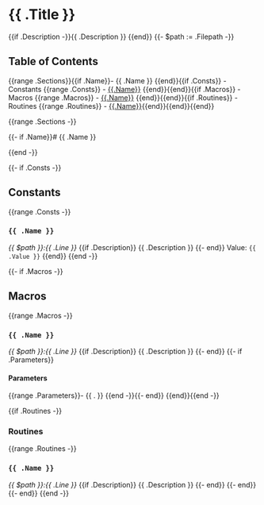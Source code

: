 # {{ .Title }}

{{if .Description -}}{{ .Description }}
{{end}}
{{- $path := .Filepath -}}

## Table of Contents

{{range .Sections}}{{if .Name}}- {{ .Name }}
{{end}}{{if .Consts}}  - Constants
{{range .Consts}}    - [{{.Name}}](#{{.Name}})
{{end}}{{end}}{{if .Macros}}  - Macros
{{range .Macros}}    - [{{.Name}}](#{{.Name}})
{{end}}{{end}}{{if .Routines}}  - Routines
{{range .Routines}}    - [{{.Name}}](#{{.Name}}){{end}}{{end}}{{end}}

{{range .Sections -}}

{{- if .Name}}# {{ .Name }}

{{end -}}

{{- if .Consts -}}
## Constants

{{range .Consts -}}
### `{{ .Name }}`

_{{ $path }}:{{ .Line }}_
{{if .Description}}
{{ .Description }}
{{- end}}
Value: `{{ .Value }}`
{{end}}
{{end -}}

{{- if .Macros -}}
## Macros

{{range .Macros -}}
### `{{ .Name }}`

_{{ $path }}:{{ .Line }}_
{{if .Description}}
{{ .Description }}
{{- end}}
{{- if .Parameters}}
#### Parameters
{{range .Parameters}}- {{ . }}
{{end -}}{{- end}}
{{end}}{{end -}}

{{if .Routines -}}
### Routines

{{range .Routines -}}
### `{{ .Name }}`

_{{ $path }}:{{ .Line }}_
{{if .Description}}
{{ .Description }}
{{- end}}
{{- end}}
{{- end}}
{{end -}}
